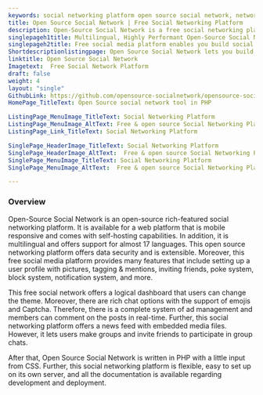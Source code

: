 ```yaml
---
keywords: social networking platform open source social network, networking platform, free social media platform, free social network
title: Open Source Social Network | Free Social Networking Platform
description: Open-Source Social Network is a free social networking platform. It is self-hosted, privacy-oriented, and offers blogging, a news feed, group management & more.
singlepageh1title: Multilingual, Highly Performant Open-Source Social Network
singlepageh2title: Free social media platform enables you build social relationships. It offers social media integration, rich-featured user-interface, media attachments and more.
Shortdescriptionlistingpage: Open Source Social Network lets you build social relationships with the members. It offers social media integration, rich-featured user-interface, user invites and more.
linktitle: Open Source Social Network
Imagetext:  Free Social Network Platform
draft: false
weight: 4
layout: "single"
GithubLink: https://github.com/opensource-socialnetwork/opensource-socialnetwork
HomePage_TitleText: Open Source social network tool in PHP

ListingPage_MenuImage_TitleText: Social Networking Platform
ListingPage_MenuImage_AltText: Free & open source Social Networking Platform
ListingPage_Link_TitleText: Social Networking Platform

SinglePage_HeaderImage_TitleText: Social Networking Platform
SinglePage_HeaderImage_AltText:  Free & open source Social Networking Platform
SinglePage_MenuImage_TitleText: Social Networking Platform
SinglePage_MenuImage_AltText:  Free & open source Social Networking Platform

---
```

### **Overview**

Open-Source Social Network is an open-source rich-featured social networking platform. It is available for a web platform that is mobile responsive and comes with self-hosting capabilities. In addition, it is multilingual and offers support for almost 17 languages. This open source networking platform offers data security and is extensible. Moreover, this free social media platform provides many features that include setting up a user profile with pictures, tagging & mentions, inviting friends, poke system, block system, notification system, and more.

This free social network offers a logical dashboard that users can change the theme. Moreover, there are rich chat options with the support of emojis and Captcha. Therefore, there is a complete system of ad management and members can comment on the posts in real-time. Further, this social networking platform offers a news feed with embedded media files. However, it lets users make groups and invite friends to participate in group chats.

After that, Open Source Social Network is written in PHP with a little input from CSS. Further, this social networking platform is flexible, easy to set up on its own server, and all the documentation is available regarding development and deployment.
